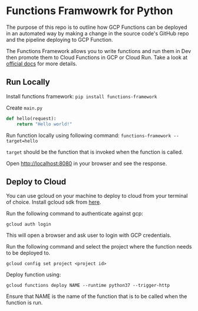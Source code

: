 # Functions Framwowrk for Python

The purpose of this repo is to outline how GCP Functions can be deployed in an automated way by making a change in the source code's GitHub repo and the pipeline deploying to GCP Function.

The Functions Framework allows you to write functions and run them in Dev then promote them to Cloud Functions in GCP or Cloud Run. Take a look at [official docs](https://github.com/GoogleCloudPlatform/functions-framework-python) for more details.

## Run Locally

Install functions framework:
`pip install functions-framework`

Create `main.py`
```py
def hello(request):
    return "Hello world!"
```

Run function locally using following command:
`functions-framework --target=hello`

`target` should be the function that is invoked when the function is called.

Open [http://localhost:8080](http://localhost:8080) in your browser and see the response.

## Deploy to Cloud

You can use gcloud on your machine to deploy to cloud from your terminal of choice. Install gcloud sdk from [here](https://cloud.google.com/sdk/install).

Run the following command to authenticate against gcp:

`gcloud auth login`

This will open a browser and ask user to login with GCP credentials.

Run the following command and select the project where the function needs to be deployed to.

`gcloud config set project <project id>`

Deploy function using:

`gcloud functions deploy NAME --runtime python37 --trigger-http`

Ensure that NAME is the name of the function that is to be called when the function is run. 
